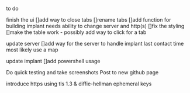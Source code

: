 to do

finish the ui
   []add way to close tabs
   []rename tabs
   []add function for building implant
      needs ability to change server and http(s)
   []fix the styling
   []make the table work - possibly add way to click for a tab

update server
   []add way for the server to handle implant last contact time
      most likely use a map

update implant
   []add powershell usage
  
Do quick testing and take screenshots
Post to new github page

introduce https using tls 1.3 & diffie-hellman ephemeral keys


   